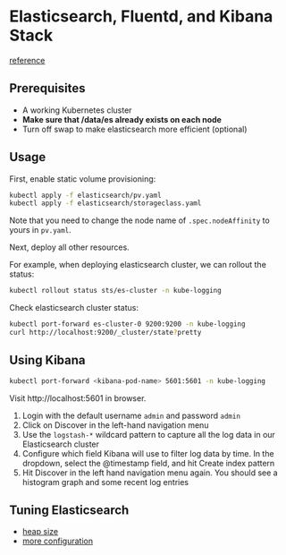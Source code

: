 # Elasticsearch, Fluentd, and Kibana Stack
[reference](https://www.digitalocean.com/community/tutorials/how-to-set-up-an-elasticsearch-fluentd-and-kibana-efk-logging-stack-on-kubernetes#step-4-—-creating-the-fluentd-daemonset)
## Prerequisites
- A working Kubernetes cluster
- **Make sure that /data/es already exists on each node**
- Turn off swap to make elasticsearch more efficient (optional)
## Usage
First, enable static volume provisioning:
```bash
kubectl apply -f elasticsearch/pv.yaml
kubectl apply -f elasticsearch/storageclass.yaml
```
Note that you need to change the node name of `.spec.nodeAffinity` to yours in `pv.yaml`.

Next, deploy all other resources.

For example, when deploying elasticsearch cluster, we can rollout the status:
```bash
kubectl rollout status sts/es-cluster -n kube-logging
```
Check elasticsearch cluster status:
```bash
kubectl port-forward es-cluster-0 9200:9200 -n kube-logging
curl http://localhost:9200/_cluster/state?pretty
```
## Using Kibana
```bash
kubectl port-forward <kibana-pod-name> 5601:5601 -n kube-logging
```
Visit http://localhost:5601 in browser.

1. Login with the default username `admin` and password `admin`
2. Click on Discover in the left-hand navigation menu
3. Use the `logstash-*` wildcard pattern to capture all the log data in our Elasticsearch cluster
4. Configure which field Kibana will use to filter log data by time. In the dropdown, select the @timestamp field, and hit Create index pattern
5. Hit Discover in the left hand navigation menu again. You should see a histogram graph and some recent log entries
## Tuning Elasticsearch
- [heap size](https://www.elastic.co/guide/en/elasticsearch/reference/current/important-settings.html#heap-size-settings)
- [more configuration](https://www.elastic.co/guide/en/elasticsearch/reference/current/docker.html#_notes_for_production_use_and_defaults)
